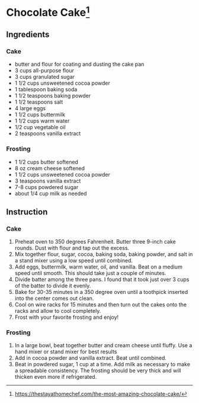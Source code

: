 # Chocolate Cake[^1]

## Ingredients

### Cake

- butter and flour for coating and dusting the cake pan
- 3 cups all-purpose flour
- 3 cups granulated sugar
- 1 1/2 cups unsweetened cocoa powder
- 1 tablespoon baking soda
- 1 1/2 teaspoons baking powder
- 1 1/2 teaspoons salt
- 4 large eggs
- 1 1/2 cups buttermilk
- 1 1/2 cups warm water
- 1/2 cup vegetable oil
- 2 teaspoons vanilla extract

### Frosting

- 1 1/2 cups butter softened
- 8 oz cream cheese softened
- 1 1/2 cups unsweetened cocoa powder
- 3 teaspoons vanilla extract
- 7-8 cups powdered sugar
- about 1/4 cup milk as needed

## Instruction

### Cake

1. Preheat oven to 350 degrees Fahrenheit. Butter three 9-inch cake rounds. Dust with flour and tap out the excess.
1. Mix together flour, sugar, cocoa, baking soda, baking powder, and salt in a stand mixer using a low speed until combined.
1. Add eggs, buttermilk, warm water, oil, and vanilla. Beat on a medium speed until smooth. This should take just a couple of minutes.
1. Divide batter among the three pans. I found that it took just over 3 cups of the batter to divide it evenly.
1. Bake for 30-35 minutes in a 350 degree oven until a toothpick inserted into the center comes out clean.
1. Cool on wire racks for 15 minutes and then turn out the cakes onto the racks and allow to cool completely.
1. Frost with your favorite frosting and enjoy!

### Frosting

1. In a large bowl, beat together butter and cream cheese until fluffy. Use a hand mixer or stand mixer for best results
1. Add in cocoa powder and vanilla extract. Beat until combined.
1. Beat in powdered sugar, 1 cup at a time. Add milk as necessary to make a spreadable consistency. The frosting should be very thick and will thicken even more if refrigerated.

[^1]: https://thestayathomechef.com/the-most-amazing-chocolate-cake/
